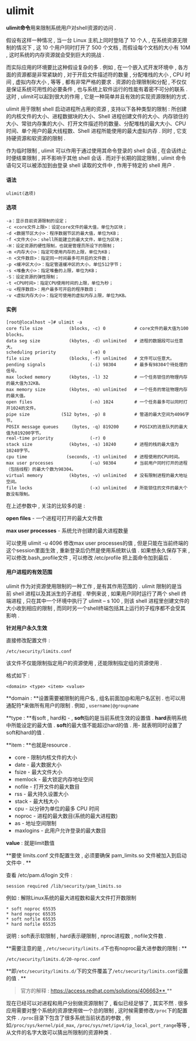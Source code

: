 # ulimit

**ulimit命令**用来限制系统用户对shell资源的访问 .

假设有这样一种情况 , 当一台 Linux 主机上同时登陆了 10 个人 , 在系统资源无限制的情况下 , 这 10 个用户同时打开了 500 个文档 , 而假设每个文档的大小有 10M , 这时系统的内存资源就会受到巨大的挑战 .

而实际应用的环境要比这种假设复杂的多 . 例如 , 在一个嵌入式开发环境中 , 各方面的资源都是非常紧缺的 , 对于开启文件描述符的数量 , 分配堆栈的大小 , CPU 时间 , 虚拟内存大小 , 等等 , 都有非常严格的要求 . 资源的合理限制和分配 , 不仅仅是保证系统可用性的必要条件 , 也与系统上软件运行的性能有着密不可分的联系 . 这时 , ulimit可以起到很大的作用 , 它是一种简单并且有效的实现资源限制的方式 .

ulimit 用于限制 shell 启动进程所占用的资源 , 支持以下各种类型的限制 : 所创建的内核文件的大小、进程数据块的大小、Shell 进程创建文件的大小、内存锁住的大小、常驻内存集的大小、打开文件描述符的数量、分配堆栈的最大大小、CPU 时间、单个用户的最大线程数、Shell 进程所能使用的最大虚拟内存 . 同时 , 它支持硬资源和软资源的限制 .

作为临时限制 , ulimit 可以作用于通过使用其命令登录的 shell 会话 , 在会话终止时便结束限制 , 并不影响于其他 shell 会话 . 而对于长期的固定限制 , ulimit 命令语句又可以被添加到由登录 shell 读取的文件中 , 作用于特定的 shell 用户 .

#### 语法

```
ulimit(选项)
```

#### 选项

```
-a：显示目前资源限制的设定；
-c <core文件上限>：设定core文件的最大值，单位为区块；
-d <数据节区大小>：程序数据节区的最大值，单位为KB；
-f <文件大小>：shell所能建立的最大文件，单位为区块；
-H：设定资源的硬性限制，也就是管理员所设下的限制；
-m <内存大小>：指定可使用内存的上限，单位为KB；
-n <文件数目>：指定同一时间最多可开启的文件数；
-p <缓冲区大小>：指定管道缓冲区的大小，单位512字节；
-s <堆叠大小>：指定堆叠的上限，单位为KB；
-S：设定资源的弹性限制；
-t <CPU时间>：指定CPU使用时间的上限，单位为秒；
-u <程序数目>：用户最多可开启的程序数目；
-v <虚拟内存大小>：指定可使用的虚拟内存上限，单位为KB。
```

#### 实例

```
[root@localhost ~]# ulimit -a
core file size          (blocks, -c) 0           # core文件的最大值为100 blocks。
data seg size           (kbytes, -d) unlimited   # 进程的数据段可以任意大。
scheduling priority             (-e) 0
file size               (blocks, -f) unlimited   # 文件可以任意大。
pending signals                 (-i) 98304       # 最多有98304个待处理的信号。
max locked memory       (kbytes, -l) 32          # 一个任务锁住的物理内存的最大值为32KB。
max memory size         (kbytes, -m) unlimited   # 一个任务的常驻物理内存的最大值。
open files                      (-n) 1024        # 一个任务最多可以同时打开1024的文件。
pipe size            (512 bytes, -p) 8           # 管道的最大空间为4096字节。
POSIX message queues     (bytes, -q) 819200      # POSIX的消息队列的最大值为819200字节。
real-time priority              (-r) 0
stack size              (kbytes, -s) 10240       # 进程的栈的最大值为10240字节。
cpu time               (seconds, -t) unlimited   # 进程使用的CPU时间。
max user processes              (-u) 98304       # 当前用户同时打开的进程（包括线程）的最大个数为98304。
virtual memory          (kbytes, -v) unlimited   # 没有限制进程的最大地址空间。
file locks                      (-x) unlimited   # 所能锁住的文件的最大个数没有限制。
```

在上述参数中 , 关注的比较多的是 :

**open files** - 一个进程可打开的最大文件数

**max user processes** - 系统允许创建的最大进程数量

可以使用 ulimit -u 4096 修改max user processes的值 , 但是只能在当前终端的这个session里面生效 , 重新登录后仍然是使用系统默认值 . 如果想永久保存下来 , 可以修改.bash\_profile文件 , 可以修改 /etc/profile 把上面命令加到最后 . 

#### 用户进程的有效范围

ulimit 作为对资源使用限制的一种工作 , 是有其作用范围的 . ulimit 限制的是当前 shell 进程以及其派生的子进程 . 举例来说 , 如果用户同时运行了两个 shell 终端进程 , 只在其中一个环境中执行了 ulimit – s 100 , 则该 shell 进程里创建文件的大小收到相应的限制 , 而同时另一个shell终端包括其上运行的子程序都不会受其影响 . 

**针对用户永久生效**

直接修改配置文件 :

```
/etc/security/limits.conf
```

该文件不仅能限制指定用户的资源使用 , 还能限制指定组的资源使用 . 

格式如下 : 

```
<domain> <type> <item> <value>
```

**domain : **设置需要被限制的用户名 , 组名前面加@和用户名区别 . 也可以用通配符\*来做所有用户的限制 . 例如 , `username|@groupname`

**type : **有soft , hard和 - , **soft**指的是当前系统生效的设置值 . **hard**表明系统中所能设定的最大值 . **soft**的最大值不能超过hard的值 . 用- 就表明同时设置了soft和hard的值 . 

**item : **也就是resource . 

* core - 限制内核文件的大小
* date - 最大数据大小
* fsize - 最大文件大小
* memlock - 最大锁定内存地址空间
* nofile - 打开文件的最大数目
* rss - 最大持久设置大小
* stack - 最大栈大小
* cpu - 以分钟为单位的最多 CPU 时间
* noproc - 进程的最大数目\(系统的最大进程数\)
* as - 地址空间限制
* maxlogins - 此用户允许登录的最大数目

**value** : 就是limit数值

**要使 limits.conf 文件配置生效 , 必须要确保 pam\_limits.so 文件被加入到启动文件中 . **

查看 /etc/pam.d/login 文件 : 

```
session required /lib/security/pam_limits.so
```

例如 : 解除Linux系统的最大进程数和最大文件打开数限制

```
* soft noproc 65535
* hard noproc 65535
* soft nofile 65535
* hard nofile 65535
```

说明 : soft表示软限制 , hard表示硬限制 , nproc进程数 , nofile文件数 . 

**需要注意的是 , `/etc/security/limits.d`下也有noproc最大进参数的限制 : **

```
/etc/security/limits.d/20-nproc.conf
```

**即`/etc/security/limits.d/`下的文件覆盖了`/etc/security/limits.conf`设置的值 . **

> 官方的解释 : https://access.redhat.com/solutions/406663** **

现在已经可以对进程和用户分别做资源限制了 , 看似已经足够了 , 其实不然 . 很多应用需要对整个系统的资源使用做一个总的限制 , 这时候需要修改`/proc`下的配置文件 . `/proc`目录下包含了很多系统当前状态的参数 , 例如`/proc/sys/kernel/pid_max`, `/proc/sys/net/ipv4/ip_local_port_range`等等 , 从文件的名字大致可以猜出所限制的资源种类 . 



